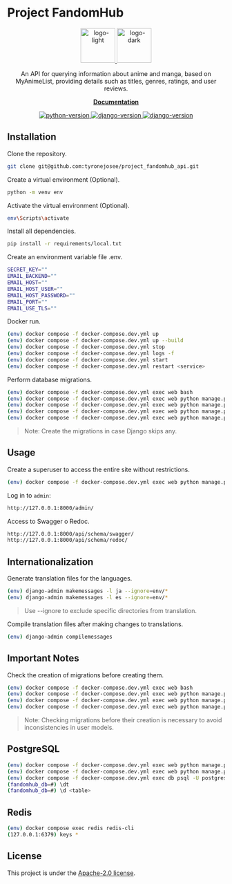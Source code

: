 # Project FandomHub

<p align="center">
  <a href="https://github.com/tyronejosee/project_new_store#gh-light-mode-only" target="_blank">
    <img src="./static/img/logo_light.svg" alt="logo-light" width="80">
  </a>
  <a href="https://github.com/tyronejosee/project_new_store#gh-dark-mode-only" target="_blank">
    <img src="./static/img/logo_dark.svg" alt="logo-dark" width="80">
  </a>
</p>
<p align="center">
An API for querying information about anime and manga, based on MyAnimeList, providing details such as titles, genres, ratings, and user reviews.
<p>
<p align="center">
  <a href="#"><strong>Documentation</strong></a>
</p>
<p align="center">
  <a href="https://www.python.org/">
  <img src="https://img.shields.io/badge/python-3.11.8-blue" alt="python-version">
  </a>
  <a href="https://www.djangoproject.com/">
  <img src="https://img.shields.io/badge/django-5.0.1-green" alt="django-version">
  </a>
  <a href="https://www.django-rest-framework.org/">
  <img src="https://img.shields.io/badge/drf-3.14.0-red" alt="django-version">
  </a>
</p>

## Installation

Clone the repository.

```bash
git clone git@github.com:tyronejosee/project_fandomhub_api.git
```

Create a virtual environment (Optional).

```bash
python -m venv env
```

Activate the virtual environment (Optional).

```bash
env\Scripts\activate
```

Install all dependencies.

```bash
pip install -r requirements/local.txt
```

Create an environment variable file .env.

```bash
SECRET_KEY=""
EMAIL_BACKEND=""
EMAIL_HOST=""
EMAIL_HOST_USER=""
EMAIL_HOST_PASSWORD=""
EMAIL_PORT=""
EMAIL_USE_TLS=""
```

Docker run.

```bash
(env) docker compose -f docker-compose.dev.yml up
(env) docker compose -f docker-compose.dev.yml up --build
(env) docker compose -f docker-compose.dev.yml stop
(env) docker compose -f docker-compose.dev.yml logs -f
(env) docker compose -f docker-compose.dev.yml start
(env) docker compose -f docker-compose.dev.yml restart <service>
```

Perform database migrations.

```bash
(env) docker compose -f docker-compose.dev.yml exec web bash
(env) docker compose -f docker-compose.dev.yml exec web python manage.py makemigrations*
(env) docker compose -f docker-compose.dev.yml exec web python manage.py migrate
(env) docker compose -f docker-compose.dev.yml exec web python manage.py migrate <app_label> <migration_name>
(env) docker compose -f docker-compose.dev.yml exec web python manage.py showmigrations
```

> Note: Create the migrations in case Django skips any.

## Usage

Create a superuser to access the entire site without restrictions.

```bash
(env) docker compose -f docker-compose.dev.yml exec web python manage.py createsuperuser
```

Log in to `admin`:

```bash
http://127.0.0.1:8000/admin/
```

Access to Swagger o Redoc.

```bash
http://127.0.0.1:8000/api/schema/swagger/
http://127.0.0.1:8000/api/schema/redoc/
```

## Internationalization

Generate translation files for the languages.

```bash
(env) django-admin makemessages -l ja --ignore=env/*
(env) django-admin makemessages -l es --ignore=env/*
```

> Use --ignore to exclude specific directories from translation.

Compile translation files after making changes to translations.

```bash
(env) django-admin compilemessages
```

## Important Notes

Check the creation of migrations before creating them.

```bash
(env) docker compose -f docker-compose.dev.yml exec web bash
(env) docker compose -f docker-compose.dev.yml exec web python manage.py makemigrations users
(env) docker compose -f docker-compose.dev.yml exec web python manage.py makemigrations
(env) docker compose -f docker-compose.dev.yml exec web python manage.py migrate
```

> Note: Checking migrations before their creation is necessary to avoid inconsistencies in user models.

## PostgreSQL

```bash
(env) docker compose -f docker-compose.dev.yml exec web python manage.py dumpdata > backup.json
(env) docker compose -f docker-compose.dev.yml exec web python manage.py loaddata
(env) docker compose -f docker-compose.dev.yml exec db psql -U postgres -d fandomhub_db
(fandomhub_db=#) \dt
(fandomhub_db=#) \d <table>
```

## Redis

```bash
(env) docker compose exec redis redis-cli
(127.0.0.1:6379) keys *
```

## License

This project is under the [Apache-2.0 license](https://github.com/tyronejosee/project_fandomhub_api/blob/main/LICENSE).

